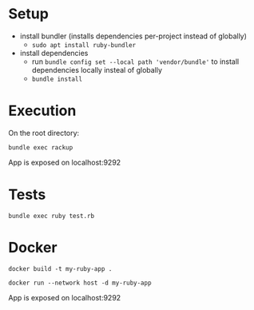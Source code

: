 # Setup
- install bundler (installs dependencies per-project instead of globally)
  - `sudo apt install ruby-bundler`
- install dependencies
  - run `bundle config set --local path 'vendor/bundle'` to install dependencies locally insteal of globally
  - `bundle install`

# Execution

On the root directory:

```bundle exec rackup```

App is exposed on localhost:9292

# Tests

```bundle exec ruby test.rb```

# Docker

```docker build -t my-ruby-app .```

```docker run --network host -d my-ruby-app```

App is exposed on localhost:9292